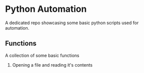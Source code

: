# Python Automation 
A dedicated repo showcasing some basic python scripts used for automation.

## Functions
A collection of some basic functions

1. Opening a file and reading it's contents
